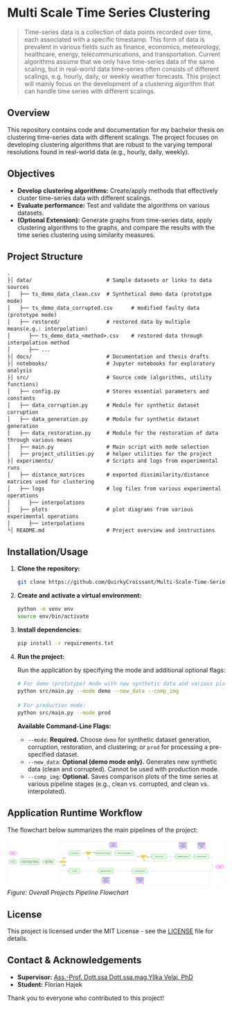 # Multi Scale Time Series Clustering

> Time-series data is a collection of data points recorded over time, each associated with a specific timestamp. This form of data is prevalent in various fields such as finance, economics, meteorology, healthcare, energy, telecommunications, and transportation. Current algorithms assume that we only have time-series data of the same scaling, but in real-world data time-series often consists of different scalings, e.g. hourly, daily, or weekly weather forecasts. This project will mainly focus on the development of a clustering algorithm that can handle time series with different scalings. 

## Overview

This repository contains code and documentation for my bachelor thesis on clustering time-series data with different scalings. The project focuses on developing clustering algorithms that are robust to the varying temporal resolutions found in real-world data (e.g., hourly, daily, weekly).

## Objectives

- **Develop clustering algorithms:** Create/apply methods that effectively cluster time-series data with different scalings.
- **Evaluate performance:** Test and validate the algorithms on various datasets.
- **(Optional Extension):** Generate graphs from time-series data, apply clustering algorithms to the graphs, and compare the results with the time series clustering using similarity measures.


## Project Structure

```
.
├│ data/                  		# Sample datasets or links to data sources
│   ├── ts_demo_data_clean.csv  # Synthetical demo data (prototype mode)
│   ├── ts_demo_data_corrupted.csv  	# modified faulty data (prototype mode)
│   ├── restored/  				# restored data by multiple means(e.g.: interpolation)
│      ├── ts_demo_data_<method>.csv  	# restored data through interpolation method
│      ├── ... 
├│ docs/                  		# Documentation and thesis drafts
├│ notebooks/					# Jupyter notebooks for exploratory analysis
├│ src/							# Source code (algorithms, utility functions)
│   ├── config.py  				# Stores essential parameters and constants
│   ├── data_corruption.py  	# Module for synthetic dataset corruption
│   ├── data_generation.py  	# Module for synthetic dataset generation
│   ├── data_restoration.py  	# Module for the restoration of data through various means
│   ├── main.py					# Main script with mode selection
│   ├── project_utilities.py	# helper utilities for the project
├│ experiments/             	# Scripts and logs from experimental runs
│   ├── distance_matrices		# exported dissimilarity/distance matrices used for clustering
│   ├── logs					# log files from various experimental operations
│      ├── interpolations
│   ├── plots					# plot diagrams from various experimental operations
│      ├── interpolations
└│ README.md                	# Project overview and instructions
```


## Installation/Usage

1. **Clone the repository:**

    ```bash
	git clone https://github.com/QuirkyCroissant/Multi-Scale-Time-Series-Clustering
	```
	
	
2. **Create and activate a virtual environment:**

    ```bash
	python -m venv env
	source env/bin/activate   
	```
	
3. **Install dependencies:**

    ```bash
	pip install -r requirements.txt
	```

4. **Run the project:**

    Run the application by specifying the mode and additional optional flags:
    
    ```bash
    # For demo (prototype) mode with new synthetic data and various plots:
    python src/main.py --mode demo --new_data --comp_img
    
    # For production mode:
    python src/main.py --mode prod
    ```

    **Available Command-Line Flags:**
    - `--mode`: **Required.** Choose `demo` for synthetic dataset generation, corruption, restoration, and clustering; or `prod` for processing a pre-specified dataset.
    - `--new_data`: **Optional (demo mode only).** Generates new synthetic data (clean and corrupted). Cannot be used with production mode.
    - `--comp_img`: **Optional.** Saves comparison plots of the time series at various pipeline stages (e.g., clean vs. corrupted, and clean vs. interpolated).

## Application Runtime Workflow

The flowchart below summarizes the main pipelines of the project:

![Application Flowchart](docs/runtime_flowchart.png)
*Figure: Overall Projects Pipeline Flowchart*


## License

This project is licensed under the MIT License - see the [LICENSE](LICENSE) file for details.

## Contact & Acknowledgements

- **Supervisor:** [Ass.-Prof. Dott.ssa Dott.ssa.mag.Yllka Velaj, PhD](mailto:yllka.velaj@univie.ac.at)
- **Student:** Florian Hajek

Thank you to everyone who contributed to this project!